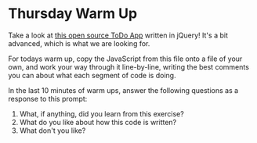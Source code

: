 # Thursday Warm Up

Take a look at [this open source ToDo App](https://github.com/tastejs/todomvc/blob/master/examples/jquery/js/app.js) written in jQuery! It's a bit advanced, which is what we are looking for. 

For todays warm up, copy the JavaScript from this file onto a file of your own, and work your way through it line-by-line, writing the best comments you can about what each segment of code is doing. 

In the last 10 minutes of warm ups, answer the following questions as a response to this prompt: 

1. What, if anything, did you learn from this exercise?
2. What do you like about how this code is written?
3. What don't you like? 


